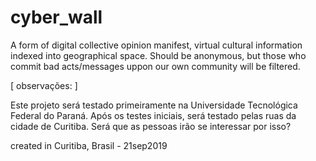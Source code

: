 # cyber_wall
A form of digital collective opinion manifest, virtual cultural information indexed into geographical space. Should be anonymous, but those who commit bad acts/messages uppon our own community will be filtered.

[ observações: ]

Este projeto será testado primeiramente na Universidade Tecnológica Federal do Paraná.
Após os testes iniciais, será testado pelas ruas da cidade de Curitiba.
Será que as pessoas irão se interessar por isso?

created in Curitiba, Brasil - 21sep2019

